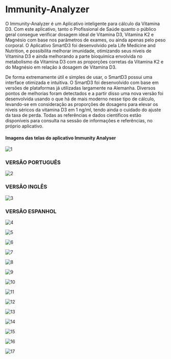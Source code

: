 # Immunity-Analyzer




O Immunity-Analyzer é um Aplicativo inteligente para cálculo da Vitamina D3. Com este aplicativo, tanto o Profissional de Saúde quanto o público geral consegue verificar dosagem ideal de Vitamina D3, Vitamina K2 e Magnésio com base nos parâmetros de exames, ou ainda apenas pelo peso corporal. O Aplicativo SmartD3 foi desenvolvido pela Life Medicine and Nutrition, e possibilita melhorar imunidade, otimizando seus níveis de Vitamina D3 e ainda melhorando a parte bioquímica envolvida no metabolismo da Vitamina D3 com as proporções corretas da Vitamina K2 e do Magnésio em relação à dosagem de Vitamina D3.

De forma extremamente útil e simples de usar, o SmartD3 possui uma interface otimizada e intuitiva. O SmartD3 foi desenvolvido com base em versões de plataformas já utilizadas largamente na Alemanha. Diversos pontos de melhorias foram detectados e a partir disso uma nova versão foi desenvolvida usando o que há de mais moderno nesse tipo de cálculo, levando-se em consideração as proporções de dosagens para elevar os níveis séricos da vitamina D3 em 1 ng/ml, tendo ainda o cuidado do ajuste da taxa de perda. Todas as referências e dados científicos estão disponíveis para consulta na sessão de informações e referências, no próprio aplicativo.


#### Imagens das telas do aplicativo Immunity Analyser

![1](https://user-images.githubusercontent.com/72615280/95760068-f45cc600-0c80-11eb-9219-bbd291fd48c4.jpg)

### VERSÃO PORTUGUÊS
![2](https://user-images.githubusercontent.com/72615280/95760070-f58df300-0c80-11eb-9f61-49dd32554cdd.jpg)

### VERSÃO INGLÊS
![3](https://user-images.githubusercontent.com/72615280/95760073-f6268980-0c80-11eb-8a01-e338bd56e207.jpg)

### VERSÃO ESPANHOL
![4](https://user-images.githubusercontent.com/72615280/95760076-f6bf2000-0c80-11eb-8bb5-d915655e3368.jpg)


![5](https://user-images.githubusercontent.com/72615280/95760078-f6bf2000-0c80-11eb-9051-a10b095e1a3e.jpg)

![6](https://user-images.githubusercontent.com/72615280/95760080-f757b680-0c80-11eb-963b-fbb4e8292524.jpg)

![7](https://user-images.githubusercontent.com/72615280/95760082-f7f04d00-0c80-11eb-954a-d67bf8ca15ec.jpg)

![8](https://user-images.githubusercontent.com/72615280/95760085-f888e380-0c80-11eb-8d6c-7ba4e3ca5487.jpg)

![9](https://user-images.githubusercontent.com/72615280/95760088-f888e380-0c80-11eb-82b8-d4d296f7f01f.jpg)

![10](https://user-images.githubusercontent.com/72615280/95760092-f9217a00-0c80-11eb-9840-6b0ac38460ca.jpg)

![11](https://user-images.githubusercontent.com/72615280/95760096-f9ba1080-0c80-11eb-9b7a-6cba76e7b481.jpg)

![12](https://user-images.githubusercontent.com/72615280/95760099-fa52a700-0c80-11eb-88c9-d1cfb18e7e5b.jpg)

![13](https://user-images.githubusercontent.com/72615280/95760101-faeb3d80-0c80-11eb-9881-a41cd7a059c3.jpg)

![14](https://user-images.githubusercontent.com/72615280/95760104-faeb3d80-0c80-11eb-82aa-1ce8cb607636.jpg)

![15](https://user-images.githubusercontent.com/72615280/95760108-fb83d400-0c80-11eb-8c2d-46b193423c6f.jpg)

![16](https://user-images.githubusercontent.com/72615280/95760109-fc1c6a80-0c80-11eb-9f4d-6ef7baf73fae.jpg)

![17](https://user-images.githubusercontent.com/72615280/95760111-fcb50100-0c80-11eb-8622-9c224de2d213.jpg)

